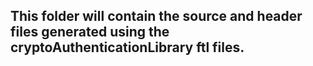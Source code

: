 ## This folder will contain the source and header files generated using the cryptoAuthenticationLibrary ftl files. 